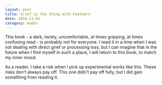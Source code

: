 ```yaml
---
layout: post
title: Grief is the thing with Feathers
date: 2016-11-01
category: books
---
```


This book - a dark, twisty, uncomfortable, at times gripping, at times confusing read - is probably not for everyone. I read it in a time when I was not dealing with direct grief or processing loss, but I can imagine that in the future when I find myself in such a place, I will return to this book, to match my inner mood. 

As a reader, I take a risk when I pick up experimental works like this. These risks don't always pay off. This one didn't pay off fully, but I did gain something from reading it.